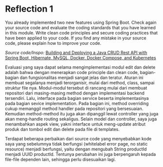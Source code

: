# Reflection 1

You already implemented two new features using Spring Boot. Check again your source code 
and evaluate the coding standards that you have learned in this module. Write clean code 
principles and secure coding practices that have been applied to your code.  If you find 
any mistake in your source code, please explain how to improve your code.

*Source code/Inspo:* [Building and Deploying a Java CRUD Rest API with Spring Boot, Hibernate, MySQL, Docker, Docker Compose, and Kubernetes](https://medium.com/@midejoseph24/building-and-deploying-a-java-crud-rest-api-with-spring-boot-hibernate-mysql-docker-docker-5b7d1847345b)

Evaluasi yang saya dapat selama mengimplementasi modul edit dan delete adalah bahwa dengan
menerapkan code principle dan clean code, bagian-bagian dan fungsionalitas menjadi sangat
jelas dan teratur. Aturan ini membuat segalanya menjadi terorganisir, mulai dari method,
class, sampai struktur file nya. Modul-modul tersebut di rancang mulai dari membuat 
repositori dari masing-masing method dengan implementasi backend tersendiri. Lalu, interface
pada bagian service beserta implementasinya pada bagian sevice implementation. Pada bagian ini,
method overriding cukup memanggil method handler pada repositori yang bersesuaian. Kemudian
method-method itu juga akan dipanggil lewat controller yang juga akan meng-handle routing
sekaligus. Selain model dan controller, saya juga menambahkan aspek view, yakni interface
untuk meng-update atribut produk dan tombol edit dan delete pada file di templates. 

Terdapat beberapa perbaikan dari source code yang menyebabkan kode saya yang sebelumnya tidak
berfungsi (whitelabel error page, no static resource) menjadi berfungsi, yaitu dengan mengubah 
String productId menjadi UUID productId. Tentunya perubahan ini juga berpengaruh kepada file-file 
dependen lain, sehingga perlu disesuaikan lagi.
